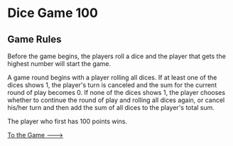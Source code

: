 Dice Game 100
================

Game Rules
----------

Before the game begins, the players roll a dice and the player that gets the highest number will start the game.

A game round begins with a player rolling all dices. If at least one of the dices shows 1, the player's turn is canceled and the sum for the current round of play becomes 0. If none of the dices shows 1, the player chooses whether to continue the round of play and rolling all dices again, or cancel his/her turn and then add the sum of all dices to the player's total sum.

The player who first has 100 points wins.

[To the Game --->](dice/startGame)
